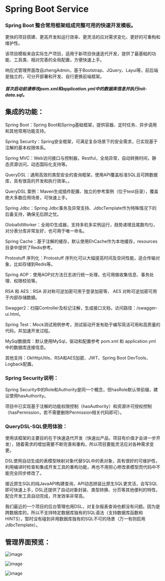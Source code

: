 # Spring Boot Service
### Spring Boot 整合常用框架组成完整可用的快速开发模板。
更快的项目搭建、更高开发和运行效率、更灵活的应对需求变化、更好的可重构和维护性。  
  
该项目模板来自实际生产项目，适用于新项目快速迭代开发，提供了最基础的功能、工具类、相对完善的全局配置，方便快速上手。  
  
响应式管理界面改自zhengAdmin，基于Bootstrap、JQuery、Layui等，前后端是独立的，可分开部署和开发、自行更换前端框架。  
  
##### 首次启动前请修改pom.xml和application.yml中的数据库信息并执行init-data.sql。  

## 集成的功能：
Spring Boot：Spring Boot和Spring基础框架，提供容器、定时任务、异步调用和其他常用功能支持。  
  
Spring Security：Spring安全框架，可满足复杂场景下的安全需求，已实现基于注解的基本权限体系。  
  
Spring MVC：Web访问接口与控制器，Restful，全局异常，自动转换时间，静态资源访问，动态国际化支持等。  
  
QueryDSL：通用高效的类型安全的查询框架，使用API覆盖标准SQL且可跨数据库，具有很高的开发和执行效率。。  
  
QueryDSL 案例：Maven生成插件配置、独立的参考案例（位于test目录），覆盖绝大多数应用场景，可快速上手。  
  
Spring Jdbc：Spring Jdbc事务及异常支持、JdbcTemplate作为特殊情况下的后备支持，确保无后顾之忧。  
  
GlobalIdWorker：全局ID生成器，支持多机多实例运行，趋势递增且尾数均匀，对分表分库非常友好，也可用于唯一命名。  
  
Spring Cache：基于注解的缓存，默认使用EhCache作为本地缓存，resources目录中提供了Redis参考。  
  
Protostuff 序列化：Protostuff 序列化可以大幅提高时间及空间性能，适合传输对象，比如存储到Redis等。  
  
Spring AOP：使用AOP对方法日志进行统一处理，也可用做收集信息、事务处理、权限校验等。  
  
RSA 和 AES：RSA 非对称可逆加密可用于登录加密等， AES 对称可逆加密可用于内部存储数据。  
  
Swagger2：扫描Controller及标记注解，生成接口文档，访问路径：/swagger-ui.html。  
  
Spring Test：Mock测试用例参考，测试驱动开发有助于编写简洁可用和高质量的代码，并加速开发过程。 
   
MySql数据库：默认使用MySql，驱动和配置参考 pom.xml 和 application.yml 中的数据库连接信息。  
  
其他支持：OkHttpUtils、RSA和AES加密、JWT、Spring Boot DevTools、Logback配置。  

### Spring Security说明：
Spring Security中的Role和Authority是同一个概念，但hasRole默认带前缀，建议使用hasAuthority。  
  
项目中已实现基于注解的功能权限控制（hasAuthority）和资源许可授权控制（hasPermission，若不需要删除Permission相关代码即可）。  

### QueryDSL-SQL使用体验：
使用该框架的主要目的在于快速迭代开发（快速出产品，项目有价值才会进一步开发），随着需求的增加需要不断完善和重构，所以项目要能灵活应对各种需求变更。  
  
DSL使用自动生成的表模型映射对象代替SQL中的表对象，具有很好的可维护性，利用编译时检查和集成开发工具的重构功能，再也不用担心修改表模型而代码中不能完全同步修改了。  
  
接近原生SQL的纯JavaAPI构建查询，API动态拼装比原生SQL更灵活，会写SQL即可快速上手，DSL还提供了自动对象封装、类型转换、分页等其他便利的特性，配合开发工具自动完成，开发效率非常高。  
  
我们最近的一个项目的后台管理也用DSL，对复杂报表查询也都没有问题。因为是跨数据库的，所以不支持特定数据库独有的SQL语法（支持数据库函数和HINTS），暂时没有碰到非用数据库独有的SQL不可的场景（万一有则启用JdbcTemplate）。  

## 管理界面预览：
![image](https://github.com/ewingtsai/spring-boot-service/raw/master/screens/home-blue.png)  
  
![image](https://github.com/ewingtsai/spring-boot-service/raw/master/screens/home-green.png)  
  
![image](https://github.com/ewingtsai/spring-boot-service/raw/master/screens/home-pink.png)  
